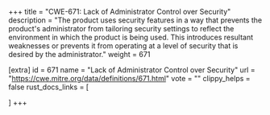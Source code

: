 +++
title = "CWE-671: Lack of Administrator Control over Security"
description	= "The product uses security features in a way that prevents the product's administrator from tailoring security settings to reflect the environment in which the product is being used. This introduces resultant weaknesses or prevents it from operating at a level of security that is desired by the administrator."
weight = 671

[extra]
id = 671
name = "Lack of Administrator Control over Security"
url = "https://cwe.mitre.org/data/definitions/671.html"
vote = ""
clippy_helps = false
rust_docs_links = [
	
]
+++


